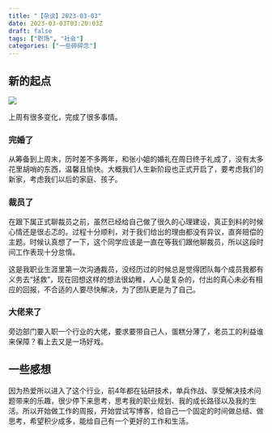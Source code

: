 ```yaml
---
title: "【杂谈】2023-03-03"
date: 2023-03-03T03:20:03Z
draft: false
tags: ["职场", "社会"]
categories: ["一些碎碎念"]
---
```


## 新的起点

![](https://gcore.jsdelivr.net/gh/iknil/static-pics/img/202303031153666.jpeg)

上周有很多变化，完成了很多事情。

### 完婚了

从筹备到上周末，历时差不多两年，和张小姐的婚礼在周日终于礼成了，没有太多花里胡哨的东西，温馨且愉快。大概我们人生新阶段也正式开启了，要考虑我们的新家，考虑我们以后的家庭、孩子。

### 裁员了

在跟下属正式聊裁员之前，虽然已经给自己做了很久的心理建设，真正到料的时候心情还是很忐忑的。过程十分顺利，对于我们给出的理由都没有异议，直奔赔偿的主题。时候认真想了一下，这个同学应该是一直在等我们跟他聊裁员，所以这段时间工作表现十分怠惰。

这是我职业生涯里第一次沟通裁员，没经历过的时候总是觉得团队每个成员我都有义务去“拯救”，现在回想这样的想法很幼稚，人心是复杂的，付出的真心未必有相应的回报，不合适的人要尽快解决，为了团队更是为了自己。

### 大佬来了

旁边部门要入职一个行业的大佬，要求要带自己人，蛋糕分薄了，老员工的利益谁来保障？看上去又是一场好戏。

## 一些感想

因为热爱所以进入了这个行业，前4年都在钻研技术，单兵作战、享受解决技术问题带来的乐趣，很少停下来思考，思考我的职业规划、我的成长路径以及我的生活。所以开始做工作的周报，开始尝试写博客，给自己一个固定的时间做总结、做思考，希望积少成多，能给自己有一个更好的工作和生活。

